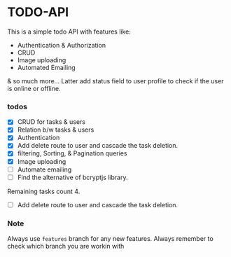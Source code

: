 # TODO-API
This is a simple todo API with features like:
- Authentication & Authorization
- CRUD
- Image uploading
- Automated Emailing

& so much more...
Latter add status field to user profile to check if the user is online or offline.

### todos
- [x] CRUD for tasks & users
- [x] Relation b/w tasks & users
- [x] Authentication
- [x] Add delete route to user and cascade the task deletion.
- [x] filtering, Sorting, & Pagination queries
- [x] Image uploading
- [ ] Automate emailing
- [ ] Find the alternative of bcryptjs library.

Remaining tasks count 4.
- [ ] Add delete route to user and cascade the task deletion.

### Note
Always use `features` branch for any new features.
Always remember to check which branch you are workin with
